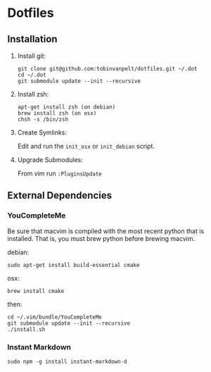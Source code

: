 # Dotfiles

## Installation

1. Install git:
    
    ```
    git clone git@github.com:tobinvanpelt/dotfiles.git ~/.dot
    cd ~/.dot
    git submodule update --init --recursive
    ```

2. Install zsh:

    ```
    apt-get install zsh (on debian)
    brew install zsh (on osx)
    chsh -s /bin/zsh
    ```

3. Create Symlinks:

    Edit and run the `init_osx` or `init_debian` script.


5. Upgrade Submodules:

    From vim run `:PluginsUpdate`


## External Dependencies

### YouCompleteMe

Be sure that macvim is compiled with the most recent python that is installed.
That is, you must brew python before brewing macvim.

debian:

    sudo apt-get install build-essential cmake

osx:

    brew install cmake

then:

    cd ~/.vim/bundle/YouCompleteMe
    git submodule update --init --recursive
    ./install.sh


### Instant Markdown

    sudo npm -g install instant-markdown-d
